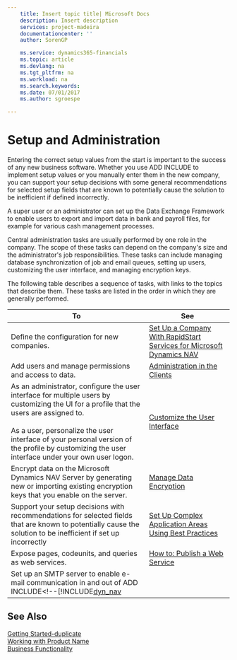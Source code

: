 ```yaml
---
    title: Insert topic title| Microsoft Docs
    description: Insert description
    services: project-madeira
    documentationcenter: ''
    author: SorenGP

    ms.service: dynamics365-financials
    ms.topic: article
    ms.devlang: na
    ms.tgt_pltfrm: na
    ms.workload: na
    ms.search.keywords:
    ms.date: 07/01/2017
    ms.author: sgroespe

---
```

# Setup and Administration
Entering the correct setup values from the start is important to the success of any new business software. Whether you use ADD INCLUDE<!--[!INCLUDE[rim](../../includes/rim_md.md)]--> to implement setup values or you manually enter them in the new company, you can support your setup decisions with some general recommendations for selected setup fields that are known to potentially cause the solution to be inefficient if defined incorrectly.  
  
 A super user or an administrator can set up the Data Exchange Framework to enable users to export and import data in bank and payroll files, for example for various cash management processes.  
  
 Central administration tasks are usually performed by one role in the company. The scope of these tasks can depend on the company's size and the administrator's job responsibilities. These tasks can include managing database synchronization of job and email queues, setting up users, customizing the user interface, and managing encryption keys.  
  
 The following table describes a sequence of tasks, with links to the topics that describe them. These tasks are listed in the order in which they are generally performed.  
  
|**To**|**See**|  
|------------|-------------|  
|Define the configuration for new companies.|[Set Up a Company With RapidStart Services for Microsoft Dynamics NAV](../set-up-a-company-with-rapidstart-services-for-microsoft-dynamics-nav.md)|  
|Add users and manage permissions and access to data.|[Administration in the Clients](../administration-in-the-clients.md)|  
|As an administrator, configure the user interface for multiple users by customizing the UI for a profile that the users are assigned to.<br /><br /> As a user, personalize the user interface of your personal version of the profile by customizing the user interface under your own user logon.|[Customize the User Interface](../customize-the-user-interface.md)|  
|Encrypt data on the Microsoft Dynamics NAV Server by generating new or importing existing encryption keys that you enable on the server.|[Manage Data Encryption](../manage-data-encryption.md)|  
|Support your setup decisions with recommendations for selected fields that are known to potentially cause the solution to be inefficient if set up incorrectly|[Set Up Complex Application Areas Using Best Practices](../set-up-complex-application-areas-using-best-practices.md)|  
|Expose pages, codeunits, and queries as web services.|[How to: Publish a Web Service](../how-to-publish-a-web-service.md)|  
|Set up an SMTP server to enable e-mail communication in and out of ADD INCLUDE<!--[!INCLUDE[dyn_nav](../../includes/how-to-set-up-smtp-email.md)|  
  
## See Also  
 [Getting Started-duplicate](../getting-started-duplicate.md)   
 [Working with Product Name](../working-with-$-p_1-product-name-$-.md)   
 [Business Functionality](../Business%20Functionality.md)